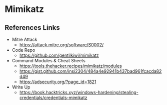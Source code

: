 # Mimikatz 


## References Links
- Mitre Attack 
  - https://attack.mitre.org/software/S0002/
- Code Repo
  - https://github.com/gentilkiwi/mimikatz
- Command Modules & Cheat Sheets
  - https://tools.thehacker.recipes/mimikatz/modules
  - https://gist.github.com/insi2304/484a4e92941b437bad961fcacda82d49
  - https://adsecurity.org/?page_id=1821
- Write Up
  - https://book.hacktricks.xyz/windows-hardening/stealing-credentials/credentials-mimikatz
